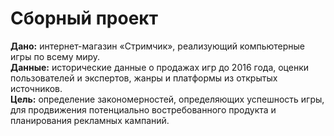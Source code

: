 # Сборный проект


**Дано:** интернет-магазин «Стримчик», реализующий компьютерные игры по всему миру.\
**Данные:** исторические данные о продажах игр до 2016 года, оценки пользователей и экспертов, жанры и платформы из открытых источников.\
**Цель:** определение закономерностей, определяющих успешность игры, для продвижения потенциально востребованного продукта и планирования рекламных кампаний.
